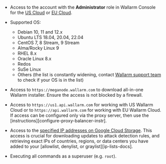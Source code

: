 * Access to the account with the **Administrator** role in Wallarm Console for the [US Cloud](https://us1.my.wallarm.com/) or [EU Cloud](https://my.wallarm.com/).
* Supported OS:

    * Debian 10, 11 and 12.x
    * Ubuntu LTS 18.04, 20.04, 22.04
    * CentOS 7, 8 Stream, 9 Stream
    * Alma/Rocky Linux 9
    * RHEL 8.x
    * Oracle Linux 8.x
    * Redos
    * SuSe Linux
    * Others (the list is constantly widening, contact [Wallarm support team](mailto:support@wallarm.com) to check if your OS is in the list)

* Access to `https://meganode.wallarm.com` to download all-in-one Wallarm installer. Ensure the access is not blocked by a firewall.
* Access to `https://us1.api.wallarm.com` for working with US Wallarm Cloud or to `https://api.wallarm.com` for working with EU Wallarm Cloud. If access can be configured only via the proxy server, then use the [instructions][configure-proxy-balancer-instr].
* Access to the [specified IP addresses on Google Cloud Storage](https://www.gstatic.com/ipranges/goog.json). This access is crucial for downloading updates to attack detection rules, and retrieving exact IPs of countries, regions, or data centers you have added to your [allowlist, denylist, or graylist][ip-lists-docs].
* Executing all commands as a superuser (e.g. `root`).
